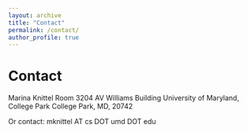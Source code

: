 ```yaml
---
layout: archive
title: "Contact"
permalink: /contact/
author_profile: true
---
```




# Contact
Marina Knittel
Room 3204
AV Williams Building
University of Maryland, College Park
College Park, MD, 20742


Or contact: mknittel AT cs DOT umd DOT edu
